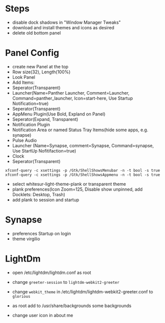 # Steps
* disable dock shadows in "Window Manager Tweaks"
* download and install themes and icons as desired
* delete old bottom panel


# Panel Config
* create new Panel at the top
* Row size(32), Length(100%)
* Look Panel
* Add Items: 
* Seperator(Transparent) 
* Launcher(Name=Panther Launcher, Comment=Launcher, Command=panther_launcher, Icon=start-here, Use Startup Notification=true)
* Seperator(Transparent) 
* AppMenu Plugin(Use Bold, Expland on Panel)
* Seperator(Expand, Transparent) 
* Notification Plugin
* Notification Area or named Status Tray Items(hide some apps, e.g. synapse)
* Pulse Audio
* Launcher (Name=Synapse, comment=Synapse, Command=synapse, Use StartUp Nofitifaction=true)
* Clock
* Seperator(Transparent) 

```
xfconf-query -c xsettings -p /Gtk/ShellShowsMenubar -n -t bool -s true
xfconf-query -c xsettings -p /Gtk/ShellShowsAppmenu -n -t bool -s true
```

* select whitesur-light-theme-plank or transparent theme
* plank preferences(Icon Zoom=125, Disable show unpinned, add Docklets: Desktop, Trash)
* add plank to session and startup

# Synapse
* preferences Startup on login
* theme virgilio

# LightDm
* open /etc/lightdm/lightdm.conf as root
* change `greeter-session` to `lightdm-webkit2-greeter`
* change `webkit_theme` in /etc/lightdm/lightdm-webkit2-greeter.conf to `glorious`
* as root add to /usr/share/backgrounds some backgrounds

* change user icon in about me